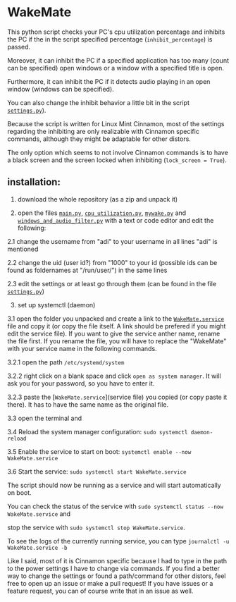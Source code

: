 # WakeMate
This python script checks your PC's cpu utilization percentage and inhibits the PC if the in the script specified percentage (`inhibit_percentage`) is passed. 

Moreover, it can inhibit the PC if a specified application has too many (count can be specified) open windows or a window with a specified title is open. 

Furthermore, it can inhibit the PC if it detects audio playing in an open window (windows can be specified). 

You can also change the inhibit behavior a little bit in the script [`settings.py`](settings.py)). 

Because the script is written for Linux Mint Cinnamon, most of the settings regarding the inhibiting are only realizable with Cinnamon specific commands, although they might be adaptable for other distors. 

The only option which seems to not involve Cinnamon commands is to have a black screen and the screen locked when inhibiting (`lock_screen = True`).

## installation: 
1. download the whole repository (as a zip and unpack it)

2. open the files [`main.py`](main.py), [`cpu_utilization.py`](cpu_utilization.py), [`mywake.py`](mywake.py) and [`windows_and_audio_filter.py`](windows_and_audio_filter.py) with a text or code editor and edit the following: 

2.1 change the username from "adi" to your username in all lines "adi" is mentioned

2.2 change the uid (user id?) from "1000" to your id (possible ids can be found as foldernames at "/run/user/") in the same lines

2.3 edit the settings or at least go through them (can be found in the file [`settings.py`](settings.py))

3. set up systemctl (daemon)

3.1 open the folder you unpacked and create a link to the [`WakeMate.service`](WakeMate.service) file and copy it (or copy the file itself. A link should be prefered if you might edit the service file). If you want to give the service anther name, rename the file first. If you rename the file, you will have to replace the "WakeMate" with your service name in the following commands. 

3.2.1 open the path `/etc/systemd/system` 

3.2.2 right click on a blank space and click `open as system manager`. It will ask you for your password, so you have to enter it. 

3.2.3 paste the [`WakeMate.service`](service file) you copied (or copy paste it there).  It has to have the same name as the original file. 

3.3 open the terminal and 

3.4 Reload the system manager configuration: `sudo systemctl daemon-reload`

3.5 Enable the service to start on boot: `systemctl enable --now WakeMate.service`

3.6 Start the service: `sudo systemctl start WakeMate.service`

The script should now be running as a service and will start automatically on boot. 

You can check the status of the service with `sudo systemctl status --now WakeMate.service` and 

stop the service with `sudo systemctl stop WakeMate.service`.

To see the logs of the currently running service, you can type `journalctl -u WakeMate.service -b`


Like I said, most of it is Cinnamon specific because I had to type in the path to the power settings I have to change via commands. If you find a better way to change the settings or found a path/command for other distors, feel free to open up an issue or make a pull request!
If you have issues or a feature request, you can of course write that in an issue as well. 
